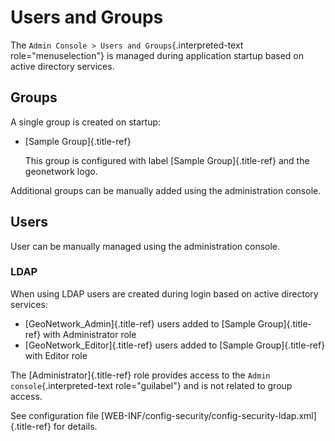 # Users and Groups

The `Admin Console > Users and Groups`{.interpreted-text
role="menuselection"} is managed during application startup based on
active directory services.

## Groups

A single group is created on startup:

-   [Sample Group]{.title-ref}

    This group is configured with label [Sample Group]{.title-ref} and
    the geonetwork logo.

Additional groups can be manually added using the administration
console.

## Users

User can be manually managed using the administration console.

### LDAP

When using LDAP users are created during login based on active directory
services:

-   [GeoNetwork_Admin]{.title-ref} users added to [Sample
    Group]{.title-ref} with Administrator role
-   [GeoNetwork_Editor]{.title-ref} users added to [Sample
    Group]{.title-ref} with Editor role

The [Administrator]{.title-ref} role provides access to the
`Admin console`{.interpreted-text role="guilabel"} and is not related to
group access.

See configuration file
[WEB-INF/config-security/config-security-ldap.xml]{.title-ref} for
details.
